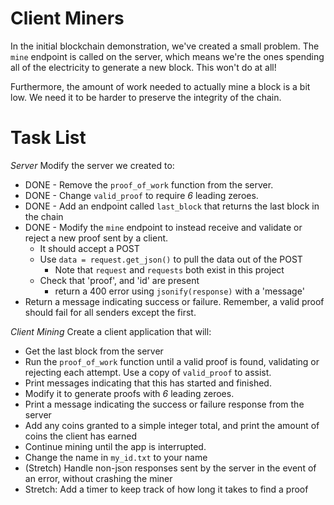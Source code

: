 # Client Miners

In the initial blockchain demonstration, we've created a small problem. The `mine` endpoint is called on the server, which means we're the ones spending all of the electricity to generate a new block. This won't do at all!

Furthermore, the amount of work needed to actually mine a block is a bit low. We need it to be harder to preserve the integrity of the chain.

# Task List

_Server_
Modify the server we created to:

- DONE - Remove the `proof_of_work` function from the server.
- DONE - Change `valid_proof` to require _6_ leading zeroes.
- DONE - Add an endpoint called `last_block` that returns the last block in the chain
- DONE - Modify the `mine` endpoint to instead receive and validate or reject a new proof sent by a client.
  - It should accept a POST
  - Use `data = request.get_json()` to pull the data out of the POST
    - Note that `request` and `requests` both exist in this project
  - Check that 'proof', and 'id' are present
    - return a 400 error using `jsonify(response)` with a 'message'
- Return a message indicating success or failure. Remember, a valid proof should fail for all senders except the first.

_Client Mining_
Create a client application that will:

- Get the last block from the server
- Run the `proof_of_work` function until a valid proof is found, validating or rejecting each attempt. Use a copy of `valid_proof` to assist.
- Print messages indicating that this has started and finished.
- Modify it to generate proofs with _6_ leading zeroes.
- Print a message indicating the success or failure response from the server
- Add any coins granted to a simple integer total, and print the amount of coins the client has earned
- Continue mining until the app is interrupted.
- Change the name in `my_id.txt` to your name
- (Stretch) Handle non-json responses sent by the server in the event of an error, without crashing the miner
- Stretch: Add a timer to keep track of how long it takes to find a proof
